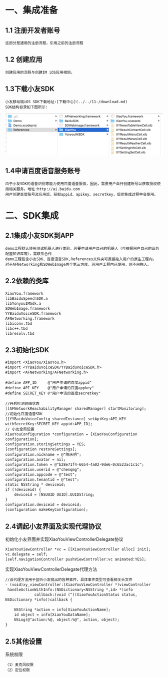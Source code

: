 # 一、集成准备
## 1.1 注册开发者账号
	这部分是通用的注册流程，引用之前的注册流程
## 1.2 创建应用
	创建应用的流程与创建IM iOS应用相同。
## 1.3下载小友SDK
	小友移动端iOS SDK下载地址:[下载中心](../../11-/download.md)
	SDK结构目录如下图所示:
![图片](demo目录结构-非IM版.png)
## 1.4申请百度语音服务账号
	由于小友SDK的语音识别等能力使用百度语音服务，因此，需要用户自行创建账号以获取授权使用相关服务。地址:http://ai.baidu.com
	用户创建百度账号及应用后，获取appid、apikey、secretkey，后续集成过程中会使用。
# 二、SDK集成
## 2.1集成小友SDK到APP
	demo工程默认使用测试机器人进行体验，若要申请用户自己的机器人（可根据用户自己的业务配置知识库等），需联系合作
	demo工程包含小友SDK、百度语音SDK,References文件夹可直接拖入用户的原生工程内。
	对于AFNetworking和SDWebImage两个第三方库，若用户工程内已使用，则不用拖入。
## 2.2依赖的类库
	XiaoYou.framework
	libBaiduSpeechSDK.a
	libYonyouIMSdk.a
	SDWebImage.framework
	YYBaiduVoiceSDK.framework
	AFNetworking.framework
	libiconv.tbd
	libc++.tbd
	libresolv.tbd
## 2.3初始化SDK
	#import <XiaoYou/XiaoYou.h>
	#import <YYBaiduVoiceSDK/YYBaiduVoiceSDK.h>
	#import <AFNetworking/AFNetworking.h>
	
	#define APP_ID     @"用户申请的百度appid"
	#define API_KEY    @"用户申请的百度appkey"
	#define SECRET_KEY @"用户申请的百度secretkey"
	
	//开启检测网络状态
    [[AFNetworkReachabilityManager sharedManager] startMonitoring];
    //初始化百度语音SDK
    [[YYBaiduVoiceConfig sharedInstance] setApiKey:API_KEY withSecretKey:SECRET_KEY appid:APP_ID];
    // 小友全局设置
    XiaoYouConfiguration *configuration = [XiaoYouConfiguration configuration];
    configuration.storingSettings = YES;
    [configuration restoreSettings];
    configuration.nickname = @"陈庆明";
    configuration.avatar = nil;
    configuration.token = @"b28e71f4-6654-4a02-9de6-0c6523ac1c1c";
    configuration.userid = @"chenqmg";
    configuration.appcode = @"test";
    configuration.tenantid = @"test";
    static NSString * deviceid;
    if (!deviceid) {
        deviceid = [NSUUID UUID].UUIDString;
    }
    configuration.deviceid = deviceid;
    [configuration makeKeyConfiguration]; 
## 2.4调起小友界面及实现代理协议
初始化小友界面并实现XiaoYouViewControllerDelegate协议
	
	XiaoYouViewController *vc = [[XiaoYouViewController alloc] init];
	vc.delegate = self;
	[self.navigationController pushViewController:vc animated:YES];

实现XiaoYouViewControllerDelegate代理方法

	//该代理方法用于监听小友抛出的各种事件，具体事件类型可查看相关头文件
	- (void)xy_viewController:(XiaoYouViewController *)viewController
     handleActionWithInfo:(NSDictionary<NSString *,id> *)info
                 callback:(void (^)(XiaoYouActionStatus status, NSDictionary *info))callback {
    
    	NSString *action = info[XiaoYouActionName];
    	id object = info[XiaoYouDataName];
    	NSLog(@"action:%@, object:%@", action, object);
	}
## 2.5其他设置
系统权限

	（1）麦克风权限
	（2）定位权限

